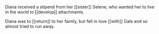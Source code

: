 Diana received a stipend from her [[sister]] Selene, who wanted her to live in the world to [[develop]] attachments.  
  
Diana was to [[return]] to her family, but fell in love [[with]] Gale and so almost tried to run away.